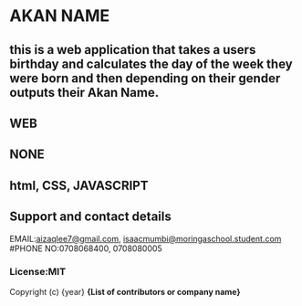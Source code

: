 # AKAN NAME

## this is a web application that takes a users birthday and calculates the day of the week they were born and then depending on their gender outputs their Akan Name. 
## WEB
## NONE
## html, CSS, JAVASCRIPT
## Support and contact details
EMAIL:aizaqlee7@gmail.com, isaacmumbi@moringaschool.student.com
#PHONE NO:0708068400, 0708080005
### License:MIT
Copyright (c) {year} **{List of contributors or company name}**
  
